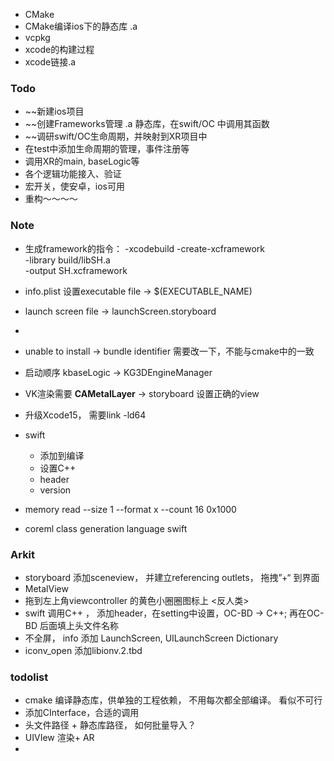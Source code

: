 - CMake
- CMake编译ios下的静态库 .a
- vcpkg
- xcode的构建过程
- xcode链接.a


### Todo
- ~~新建ios项目
- ~~创建Frameworks管理 .a 静态库，在swift/OC 中调用其函数
- ~~调研swift/OC生命周期，并映射到XR项目中
- 在test中添加生命周期的管理，事件注册等
- 调用XR的main, baseLogic等
- 各个逻辑功能接入、验证
- 宏开关，使安卓，ios可用
- 重构～～～～

### Note
- 生成framework的指令：
	 -xcodebuild -create-xcframework \
	 -library build/libSH.a \
	 -output SH.xcframework

- info.plist  设置executable file  -> $(EXECUTABLE_NAME)
- launch screen file -> launchScreen.storyboard
- 
- unable to install -> bundle identifier 需要改一下，不能与cmake中的一致
- 启动顺序 kbaseLogic -> KG3DEngineManager
- VK渲染需要 **CAMetalLayer**  -> storyboard 设置正确的view
- 升级Xcode15， 需要link -ld64
- swift
	- 添加到编译
	- 设置C++
	- header
	- version
- memory read --size 1 --format x --count 16 0x1000
- coreml class generation language swift


### Arkit
- storyboard 添加sceneview， 并建立referencing outlets， 拖拽”+“ 到界面
- MetalView
- 拖到左上角viewcontroller 的黄色小圈圈图标上 <反人类>
- swift 调用C++ ， 添加header，在setting中设置，OC-BD -> C++; 再在OC-BD 后面填上头文件名称
- 不全屏， info 添加 LaunchScreen, UILaunchScreen Dictionary
- iconv_open 添加libionv.2.tbd

### todolist
- cmake 编译静态库，供单独的工程依赖， 不用每次都全部编译。  看似不可行
- 添加CInterface，合适的调用
- 头文件路径 + 静态库路径， 如何批量导入？
- UIVIew 渲染+ AR
- 